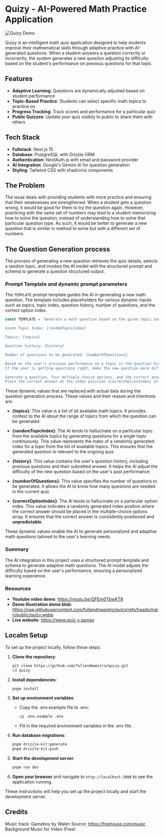 # Quizy - AI-Powered Math Practice Application

![Quizy Demo](https://github.com/fullendmaestro/quizy/blob/main/public/quizy.webp)

Quizy is an intelligent math quiz application designed to help students improve their mathematical skills through adaptive practice with AI-generated questions. When a student answers a question correctly or incorrectly, the system generates a new question adjusting its difficulty based on the student's performance on previous questions for that topic.

## Features

- **Adaptive Learning**: Questions are dynamically adjusted based on student performance
- **Topic-Based Practice**: Students can select specific math topics to practice on
- **Progress Tracking**: Track scores and performance for a particular quiz
- **Public Quizzes**: Update your quiz visibily to public to share them with others

## Tech Stack

- **Fullstack**: Next.js 15
- **Database**: PostgreSQL with Drizzle ORM
- **Authentication**: NextAuth.js with email and password provider
- **AI Integration**: Google's Gemini AI for question generation
- **Styling**: Tailwind CSS with shadcn/ui components

## The Problem

The issue deals with providing students with more practice and ensuring that their weaknesses are strengthened. When a student gets a question wrong, it would be good for them to try the question again. However, practicing with the same set of numbers may lead to a student memorizing how to solve the question, instead of understanding how to solve that particular question type. As such, it would be better to generate a new question that is similar in method to solve but with a different set of numbers.

## The Question Generation process

The process of generating a new question retrieves the quiz details, selects a random topic, and invokes the AI model with the structured prompt and schema to generate a question structured output.

### Prompt Template and dynamic prompt parameters

The `TEMPLATE` prompt template guides the AI in generating a new math question. The template includes placeholders for various dynamic inputs such as topics, topic index, question history, number of questions, and the correct option index.

```typescript
const TEMPLATE = `Generate a math question based on the given topic index from these topics.

Given Topic Index: {randomTopicIndex}

Topics: {topics}

Question history: {history}

Number of questions to be generated: {numberOfQuestions}

Based on the user's previous performance on a topic in the question history, adjust the difficulty level for the new question on that topic.
If the user is getting questions right, make the new question more difficult. If the user got a question wrong previously, generate a new question that is similar in method to solve but with a different set of numbers.

Generate a question, four multiple choice options, and the correct answer.
Place the correct answer at the index position {correctOptionIndex} in the options array.`;
```

These dynamic values that are replaced with actual data during the question generation process. These values and their reason and intentions are:

- **{topics}**: This value is a list of all available math topics. It provides context to the AI about the range of topics from which the question can be generated.

- **{randomTopicIndex}**: The AI tends to hallucinate on a particular topic from the available topics by generating questions for a single topic continuously. This value represents the index of a randomly generated index for a topic from the list of available topics. This ensures that the generated question is relevant to the ongoing quiz.

- **{history}**: This value contains the user's question history, including previous questions and their submitted answer. It helps the AI adjust the difficulty of the new question based on the user's past performance.

- **{numberOfQuestions}**: This value specifies the number of questions to be generated. It allows the AI to know how many questions are needed in the current quiz.

- **{correctOptionIndex}**: The AI tends to hallucinate on a particular option index. This value indicates a randomly generated index position where the correct answer should be placed in the multiple-choice options array. It ensures that the correct answer is consistently positioned and **unpredictable**.

These dynamic values enable the AI to generate personalized and adaptive math questions tailored to the user's learning needs.

### Summary

The AI integration in this project uses a structured prompt template and schema to generate adaptive math questions. The AI model adjusts the difficulty based on the user's performance, ensuring a personalized learning experience.

### Resources

- **Youtube video demo**: https://youtu.be/QFEm0TbwKT8
- **Demo Illustration demo blob**: https://raw.githubusercontent.com/fullendmaestro/quizy/refs/heads/main/public/quizy.webp
- **Live website**: https://www.quiz-y.games

## Localm Setup

To set up the project locally, follow these steps:

1. **Clone the repository**:

   ```sh
   git clone https://github.com/fullendmaestro/quizy.git
   cd quizy
   ```

2. **Install dependencies**:

   ```sh
   pnpm install
   ```

3. **Set up environment variables**:

   - Copy the .env.example file to .env:
     ```sh
     cp .env.example .env
     ```
   - Fill in the required environment variables in the .env file.

4. **Run database migrations**:

   ```sh
   pnpm drizzle-kit:generate
   pnpm drizzle-kit:push
   ```

5. **Start the development server**:

   ```sh
   pnpm run dev
   ```

6. **Open your browser** and navigate to `http://localhost:3000` to see the application running.

These instructions will help you set up the project locally and start the development server.

## Credits

Music track: Gameboy by Walen
Source: https://freetouse.com/music
Background Music for Video (Free)

